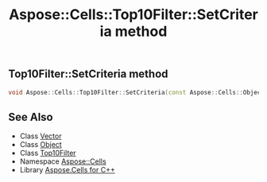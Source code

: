 ﻿---
title: Aspose::Cells::Top10Filter::SetCriteria method
linktitle: SetCriteria
second_title: Aspose.Cells for C++ API Reference
description: 'How to use SetCriteria method of Aspose::Cells::Top10Filter class in C++.'
type: docs
weight: 1400
url: /cpp/aspose.cells/top10filter/setcriteria/
---
## Top10Filter::SetCriteria method




```cpp
void Aspose::Cells::Top10Filter::SetCriteria(const Aspose::Cells::Object &value)
```

## See Also

* Class [Vector](../../vector/)
* Class [Object](../../object/)
* Class [Top10Filter](../)
* Namespace [Aspose::Cells](../../)
* Library [Aspose.Cells for C++](../../../)
